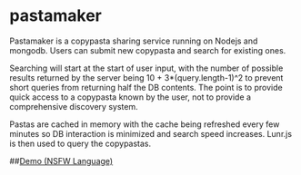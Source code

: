 # pastamaker
Pastamaker is a copypasta sharing service running on Nodejs and mongodb. Users can submit new copypasta and search for existing ones.

Searching will start at the start of user input, with the number of possible results returned by the server being 10 + 3*(query.length-1)^2 to prevent short queries from returning half the DB contents. The point is to provide quick access to a copypasta known by the user, not to provide a comprehensive discovery system.

Pastas are cached in memory with the cache being refreshed every few minutes so DB interaction is minimized and search speed increases. Lunr.js is then used to query the copypastas.

##<a href="http://playground.benjaminbaedorf.com:8000">Demo (NSFW Language)</a>